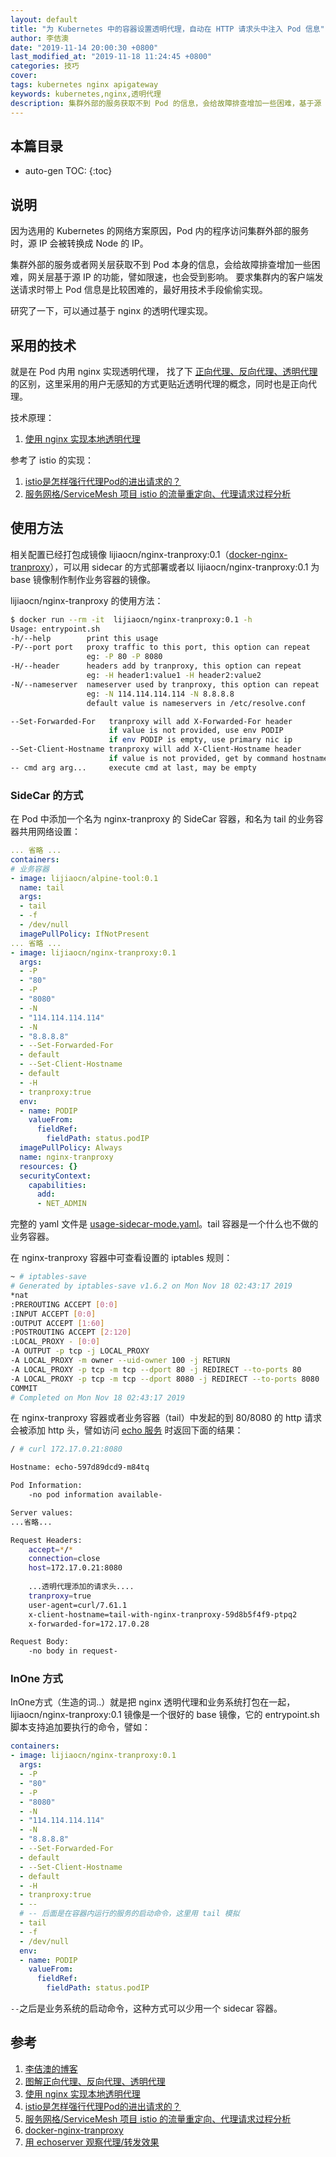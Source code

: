 ```yaml
---
layout: default
title: "为 Kubernetes 中的容器设置透明代理，自动在 HTTP 请求头中注入 Pod 信息"
author: 李佶澳
date: "2019-11-14 20:00:30 +0800"
last_modified_at: "2019-11-18 11:24:45 +0800"
categories: 技巧
cover:
tags: kubernetes nginx apigateway
keywords: kubernetes,nginx,透明代理
description: 集群外部的服务获取不到 Pod 的信息，会给故障排查增加一些困难，基于源 IP 的功能也会受到影响
---
```


## 本篇目录

* auto-gen TOC:
{:toc}

## 说明

因为选用的 Kubernetes 的网络方案原因，Pod 内的程序访问集群外部的服务时，源 IP 会被转换成 Node 的 IP。

集群外部的服务或者网关层获取不到 Pod 本身的信息，会给故障排查增加一些困难，网关层基于源 IP 的功能，譬如限速，也会受到影响。
要求集群内的客户端发送请求时带上 Pod 信息是比较困难的，最好用技术手段偷偷实现。

研究了一下，可以通过基于 nginx 的透明代理实现。

## 采用的技术

就是在 Pod 内用 nginx 实现透明代理， 找了下 [正向代理、反向代理、透明代理][2] 的区别，这里采用的用户无感知的方式更贴近透明代理的概念，同时也是正向代理。

技术原理：

1. [使用 nginx 实现本地透明代理][3]

参考了 istio 的实现：

1. [istio是怎样强行代理Pod的进出请求的？][4]
2. [服务网格/ServiceMesh 项目 istio 的流量重定向、代理请求过程分析][5]

## 使用方法

相关配置已经打包成镜像 lijiaocn/nginx-tranproxy:0.1（[docker-nginx-tranproxy][6]），可以用 sidecar 的方式部署或者以 lijiaocn/nginx-tranproxy:0.1 为 base 镜像制作制作业务容器的镜像。

lijiaocn/nginx-tranproxy 的使用方法：

```sh
$ docker run --rm -it  lijiaocn/nginx-tranproxy:0.1 -h
Usage: entrypoint.sh
-h/--help        print this usage
-P/--port port   proxy traffic to this port, this option can repeat
                 eg: -P 80 -P 8080
-H/--header      headers add by tranproxy, this option can repeat
                 eg: -H header1:value1 -H header2:value2
-N/--nameserver  nameserver used by tranproxy, this option can repeat
                 eg: -N 114.114.114.114 -N 8.8.8.8
                 default value is nameservers in /etc/resolve.conf

--Set-Forwarded-For   tranproxy will add X-Forwarded-For header
                      if value is not provided, use env PODIP
                      if env PODIP is empty, use primary nic ip
--Set-Client-Hostname tranproxy will add X-Client-Hostname header
                      if value is not provided, get by command hostname
-- cmd arg arg...     execute cmd at last, may be empty
```

### SideCar 的方式

在 Pod 中添加一个名为 nginx-tranproxy 的 SideCar 容器，和名为 tail 的业务容器共用网络设置：

```yaml
... 省略 ...
containers:
# 业务容器
- image: lijiaocn/alpine-tool:0.1
  name: tail
  args:
  - tail
  - -f
  - /dev/null
  imagePullPolicy: IfNotPresent
... 省略 ...
- image: lijiaocn/nginx-tranproxy:0.1
  args:
  - -P
  - "80"
  - -P
  - "8080"
  - -N
  - "114.114.114.114"
  - -N
  - "8.8.8.8"
  - --Set-Forwarded-For
  - default
  - --Set-Client-Hostname
  - default
  - -H
  - tranproxy:true
  env:
  - name: PODIP
    valueFrom:
      fieldRef:
        fieldPath: status.podIP
  imagePullPolicy: Always
  name: nginx-tranproxy
  resources: {}
  securityContext:
    capabilities:
      add:
      - NET_ADMIN
```

完整的 yaml 文件是 [usage-sidecar-mode.yaml](https://github.com/lijiaocn/containers/blob/master/docker-nginx-tranproxy/usage-sidecar-mode.yaml)。tail 容器是一个什么也不做的业务容器。

在 nginx-tranproxy 容器中可查看设置的 iptables 规则：

```sh
~ # iptables-save
# Generated by iptables-save v1.6.2 on Mon Nov 18 02:43:17 2019
*nat
:PREROUTING ACCEPT [0:0]
:INPUT ACCEPT [0:0]
:OUTPUT ACCEPT [1:60]
:POSTROUTING ACCEPT [2:120]
:LOCAL_PROXY - [0:0]
-A OUTPUT -p tcp -j LOCAL_PROXY
-A LOCAL_PROXY -m owner --uid-owner 100 -j RETURN
-A LOCAL_PROXY -p tcp -m tcp --dport 80 -j REDIRECT --to-ports 80
-A LOCAL_PROXY -p tcp -m tcp --dport 8080 -j REDIRECT --to-ports 8080
COMMIT
# Completed on Mon Nov 18 02:43:17 2019
```

在 nginx-tranproxy 容器或者业务容器（tail）中发起的到 80/8080 的 http 请求会被添加 http 头，譬如访问 [echo 服务][7] 时返回下面的结果：

```sh
/ # curl 172.17.0.21:8080

Hostname: echo-597d89dcd9-m84tq

Pod Information:
	-no pod information available-

Server values:
...省略...

Request Headers:
	accept=*/*
	connection=close
	host=172.17.0.21:8080
	
	...透明代理添加的请求头....
	tranproxy=true
	user-agent=curl/7.61.1
	x-client-hostname=tail-with-nginx-tranproxy-59d8b5f4f9-ptpq2
	x-forwarded-for=172.17.0.28

Request Body:
	-no body in request-
```

### InOne 方式

InOne方式（生造的词..）就是把 nginx 透明代理和业务系统打包在一起，lijiaocn/nginx-tranproxy:0.1 镜像是一个很好的 base 镜像，它的 entrypoint.sh 脚本支持追加要执行的命令，譬如：

```yaml
containers:
- image: lijiaocn/nginx-tranproxy:0.1
  args:
  - -P
  - "80"
  - -P
  - "8080"
  - -N
  - "114.114.114.114"
  - -N
  - "8.8.8.8"
  - --Set-Forwarded-For
  - default
  - --Set-Client-Hostname
  - default
  - -H
  - tranproxy:true
  - --
  # -- 后面是在容器内运行的服务的启动命令，这里用 tail 模拟
  - tail
  - -f
  - /dev/null
  env:
  - name: PODIP
    valueFrom:
      fieldRef:
        fieldPath: status.podIP
```

`--`之后是业务系统的启动命令，这种方式可以少用一个 sidecar 容器。

## 参考

1. [李佶澳的博客][1]
2. [图解正向代理、反向代理、透明代理][2]
3. [使用 nginx 实现本地透明代理][3]
4. [istio是怎样强行代理Pod的进出请求的？][4]
5. [服务网格/ServiceMesh 项目 istio 的流量重定向、代理请求过程分析][5]
6. [docker-nginx-tranproxy][6]
7. [用 echoserver 观察代理/转发效果][7]

[1]: https://www.lijiaocn.com "李佶澳的博客"
[2]: https://blog.csdn.net/z69183787/article/details/41802505 "图解正向代理、反向代理、透明代理"
[3]: https://www.lijiaocn.com/soft/nginx/proxy.html "使用 nginx 实现本地透明代理"
[4]: https://www.lijiaocn.com/%E9%A1%B9%E7%9B%AE/2019/11/07/istio-local-proxy.html "istio是怎样强行代理Pod的进出请求的？"
[5]: https://www.lijiaocn.com/%E9%A1%B9%E7%9B%AE/2019/11/01/istio-packet-forward.html "服务网格/ServiceMesh 项目 istio 的流量重定向、代理请求过程分析"
[6]: https://github.com/lijiaocn/containers/tree/master/docker-nginx-tranproxy "docker-nginx-tranproxy"
[7]: https://www.lijiaocn.com/soft/envoy/echoserver.html "用 echoserver 观察代理/转发效果"
